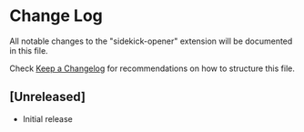 # Change Log

All notable changes to the "sidekick-opener" extension will be documented in this file.

Check [Keep a Changelog](http://keepachangelog.com/) for recommendations on how to structure this file.

## [Unreleased]

- Initial release